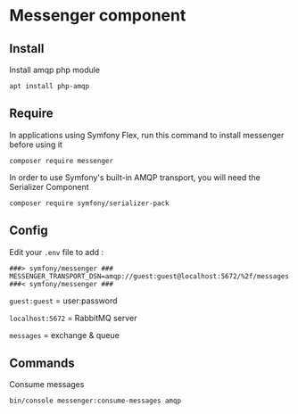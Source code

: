 # Messenger component


## Install

Install amqp php module

`apt install php-amqp`


## Require

In applications using Symfony Flex, run this command to install messenger before using it

`composer require messenger`


In order to use Symfony's built-in AMQP transport, you will need the Serializer Component

`composer require symfony/serializer-pack`



## Config

Edit your `.env` file to add :

```
###> symfony/messenger ###
MESSENGER_TRANSPORT_DSN=amqp://guest:guest@localhost:5672/%2f/messages
###< symfony/messenger ###
```

`guest:guest` = user:password

`localhost:5672` = RabbitMQ server

`messages` = exchange & queue



## Commands

Consume messages

`bin/console messenger:consume-messages amqp`
